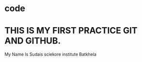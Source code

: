 # code
<h1>THIS IS MY FIRST PRACTICE GIT AND GITHUB.</h1>
My Name Is Sudais
sciekore institute Batkhela

